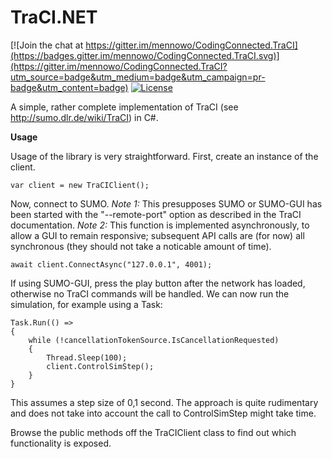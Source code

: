 # TraCI.NET

[![Join the chat at https://gitter.im/mennowo/CodingConnected.TraCI](https://badges.gitter.im/mennowo/CodingConnected.TraCI.svg)](https://gitter.im/mennowo/CodingConnected.TraCI?utm_source=badge&utm_medium=badge&utm_campaign=pr-badge&utm_content=badge) [![License](https://img.shields.io/badge/license-MIT-blue.svg)](LICENSE.md)

A simple, rather complete implementation of TraCI (see http://sumo.dlr.de/wiki/TraCI) in C#. 

**Usage**

Usage of the library is very straightforward. First, create an instance of the client.

    var client = new TraCIClient();

Now, connect to SUMO.
*Note 1:* This presupposes SUMO or SUMO-GUI has been started with the "--remote-port" option as described in the TraCI documentation.
*Note 2:* This function is implemented asynchronously, to allow a GUI to remain responsive; subsequent API calls are (for now) all synchronous (they should not take a noticable amount of time).

    await client.ConnectAsync("127.0.0.1", 4001);

If using SUMO-GUI, press the play button after the network has loaded, otherwise no TraCI commands will be handled.
We can now run the simulation, for example using a Task:

    Task.Run(() =>
    {
        while (!cancellationTokenSource.IsCancellationRequested)
        {
            Thread.Sleep(100);
            client.ControlSimStep();
        }
    }

This assumes a step size of 0,1 second. The approach is quite rudimentary and does not take into account the call to ControlSimStep might take time.

Browse the public methods off the TraCIClient class to find out which functionality is exposed.
